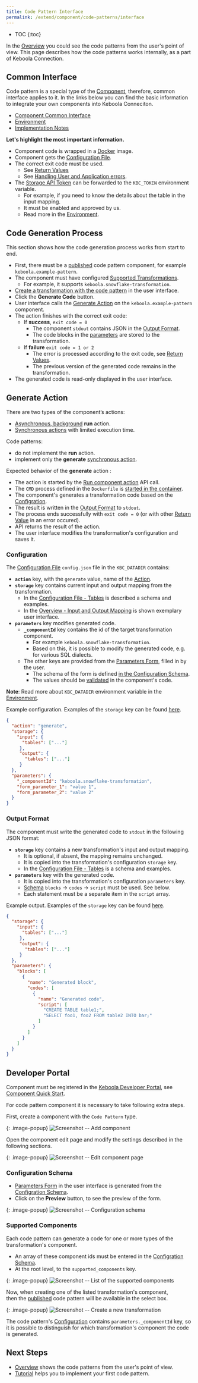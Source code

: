 ```yaml
---
title: Code Pattern Interface
permalink: /extend/component/code-patterns/interface
---
```


* TOC
{:toc}

In the [Overview](/extend/component/code-patterns/overview) you could see the code patterns from the user's point of view.
This page describes how the code patterns works internally, as a part of Keboola Connection.

## Common Interface

Code pattern is a special type of the [Component](/extend/component/), therefore, common interface applies to it. 
In the links below you can find the basic information to integrate your own components into Keboola Conneciton.
- [Component Common Interface](/extend/common-interface/) 
- [Environment](/extend/common-interface/environment/)
- [Implementation Notes](/extend/component/implementation/)

**Let's highlight the most important information.**
- Component code is wrapped in a [Docker](/extend/component/docker-tutorial/) image.
- Component gets the [Configuration File](#configuration).
- The correct exit code must be used.
    - See [Return Values](/extend/common-interface/environment/#return-values)
    - See [Handling User and Application errors](https://developers.keboola.com/extend/common-interface/actions/#handling-user-and-application-errors).
- The [Storage API Token](https://help.keboola.com/management/project/tokens/) can be forwarded to the `KBC_TOKEN` environment variable.
    - For example, if you need to know the details about the table in the input mapping.
    - It must be enabled and approved by us.
    - Read more in the [Environment](/extend/common-interface/environment/).


## Code Generation Process

This section shows how the code generation process works from start to end.

- First, there must be a [published](/extend/publish/) code pattern component, for example `keboola.example-pattern`.
- The component must have configured [Supported Transformations](#supported-components).
    - For example, it supports `keboola.snowflake-transformation`.
- [Create a transformation with the code pattern](/extend/component/code-patterns/overview#new-transformation-with-code-pattern) in the user interface.
- Click the **Generate Code** button.
- User interface calls the [Generate Action](#generate-action) on the `keboola.example-pattern` component.
- The action finishes with the correct exit code:
    - If **success**, `exit code = 0`
        - The component `stdout` contains JSON in the [Output Format](#output-format). 
        - The code blocks in the [parameters](#output-format) are stored to the transformation.
    - If **failure** `exit code = 1 or 2`
        - The error is processed according to the exit code, see [Return Values](/extend/common-interface/environment/#return-values).
        - The previous version of the generated code remains in the transformation.
- The generated code is read-only displayed in the user interface.


## Generate Action

There are two types of the component’s actions:
- [Asynchronous, background](/integrate/jobs/) **run** action.
- [Synchronous actions](/extend/common-interface/actions/) with limited execution time.

Code patterns:
- do not implement the **run** action.
- implement only the **generate** [synchronous action](/extend/common-interface/actions/).

Expected behavior of the **generate** action :
- The action is started by the [Run component action](https://kebooladocker.docs.apiary.io/#reference/actions/run-custom-component-action/process-action) API call.
- The `CMD` process defined in the `Dockerfile` is [started in the container](/extend/component/docker-tutorial/#running-docker-images-in-kbc).
- The component's generates a transformation code based on the [Configration](#configuration).
- The result is written in the [Output Format](#output-format) to `stdout`.
- The process ends successfully with `exit code = 0` (or with other [Return Value](/extend/common-interface/environment/#return-values) in an error occured).
- API returns the result of the action.
- The user interface modifies the transformation's configuration and saves it. 


### Configuration

The [Configuration File](/extend/common-interface/config-file/) `config.json` file in the `KBC_DATADIR` contains:
- **`action`** key, with the `generate` value, name of the [Action](/extend/common-interface/actions/).
- **`storage`** key contains current input and output mapping from the transformation.
    - In the [Configuration File - Tables](/extend/common-interface/config-file/#tables) is described a schema and examples.
    - In the [Overview - Input and Output Mapping](/extend/component/code-patterns/overview#input-and-output-mapping) is shown exemplary user interface.
- **`parameters`** key modifies generated code.
    - **`_componentId`** key contains the id of the target transformation component.
        - For example `keboola.snowflake-transformation`.
        - Based on this, it is possible to modify the generated code, e.g. for various SQL dialects.
    - The other keys are provided from the [Parameters Form](/extend/component/code-patterns/overview#parameters-form), filled in by the user.
        - The schema of the form is defined [in the Configuration Schema](#configuration-schema).
        - The values should be [validated](/extend/common-interface/config-file/#validation) in the component's code.
    
**Note**: Read more about `KBC_DATADIR` environment variable in the [Environment](/extend/common-interface/environment/).

Example configuration. Examples of the `storage` key can be found [here](/extend/common-interface/config-file/#tables).
```json
{ 
  "action": "generate",
  "storage": {
    "input": {
      "tables": ["..."]
     },
     "output": {
       "tables": ["..."]
     }
  },
  "parameters": {
    "_componentId": "keboola.snowflake-transformation",
    "form_parameter_1": "value 1",
    "form_parameter_2": "value 2"
  }
}
```


### Output Format

The component must write the generated code to `stdout` in the following JSON format:
- **`storage`** key contains a new transformation's input and output mapping.
    - It is optional, if absent, the mapping remains unchanged.
    - It is copied into the transformation's configuration `storage` key.
    - In the [Configuration File - Tables](/extend/common-interface/config-file/#tables) is a schema and examples.
- **`parameters`** key with the generated code.
    - It is copied into the transformation's configuration `parameters` key.
    - [Schema](https://help.keboola.com/transformations/#writing-scripts) `blocks` -> `codes` -> `script` must be used. See below.
    - Each statement must be a separate item in the `script` array.

Example output. Examples of the `storage` key can be found [here](/extend/common-interface/config-file/#tables).
```json
{
  "storage": {
    "input": {
      "tables": ["..."]
     },
     "output": {
       "tables": ["..."]
     }
  },
  "parameters": {
    "blocks": [
      {
        "name": "Generated block",
        "codes": [
          {
            "name": "Generated code",
            "script": [
              "CREATE TABLE table1;",
              "SELECT foo1, foo2 FROM table2 INTO bar;"
            ]
          }
        ]
      }
    ]   
  }
}
```

## Developer Portal

Component must be registered in the [Keboola Developer Portal](https://components.keboola.com/),
see [Component Quick Start](/extend/component/tutorial/).

 
For code pattern component it is necessary to take following extra steps.

First, create a component with the `Code Pattern` type.

{: .image-popup}
![Screenshot -- Add component](/extend/component/code-patterns/interface-1-add-component.png)

Open the component edit page and modify the settings described in the following sections.

{: .image-popup}
![Screenshot -- Edit component page](/extend/component/code-patterns/interface-5-edit-component.png)

### Configuration Schema

- [Parameters Form](/extend/component/code-patterns/overview#parameters-form) in the user interface
is generated from the [Configration Schema](/extend/component/ui-options/configuration-schema/).
- Click on the **Preview** button, to see the preview of the form. 


{: .image-popup}
![Screenshot -- Configuration schema](/extend/component/code-patterns/interface-2-schema.png)

### Supported Components

Each code pattern can generate a code for one or more types of the transformation's component.
- An array of these component ids must be entered in the [Configration Schema](/extend/component/ui-options/configuration-schema/).  
- At the root level, to the `supported_components` key.

{: .image-popup}
![Screenshot -- List of the supported components](/extend/component/code-patterns/interface-3-supported-list.png)


Now, when creating one of the listed transformation's component,  
then the [published](/extend/publish/) code pattern will be available in the select box.

{: .image-popup}
![Screenshot -- Create a new transformation](/extend/component/code-patterns/interface-4-new-transformation.png)

The code pattern's [Configuration](/extend/component/code-patterns/interface#configuration) contains `parameters._componentId` key,
so it is possible to distinguish for which transformation's component the code is generated.

## Next Steps

- [Overview](/extend/component/code-patterns/overview) shows the code patterns from the user's point of view.
- [Tutorial](/extend/component/code-patterns/tutorial) helps you to implement your first code pattern.
